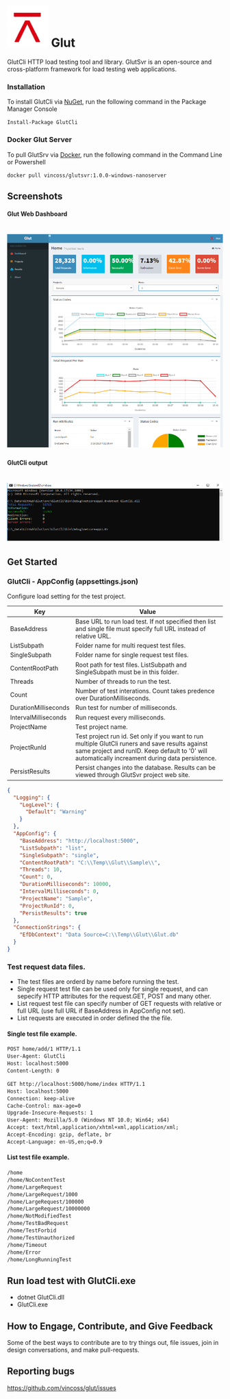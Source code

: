 # ![Logo](/src/GlutDev/Img/Logo.png?raw=true)  Glut

GlutCli HTTP load testing tool and library.
GlutSvr is an open-source and cross-platform framework for load testing web applications.

### Installation
To install GlutCli via [NuGet](http://www.nuget.org/packages/GlutCli), run the following command in the Package Manager Console
```
Install-Package GlutCli
```

### Docker Glut Server
To pull GlutSrv via [Docker](https://hub.docker.com/r/vincoss/glutsvr), run the following command in the Command Line or Powershell
```
docker pull vincoss/glutsvr:1.0.0-windows-nanoserver
```

## Screenshots

#### Glut Web Dashboard
# ![GlutSvrWeb](/src/GlutDev/Img/Dashboard.png?raw=true)

#### GlutCli output
# ![GlutCli](/src/GlutDev/Img/Cli.png?raw=true)

## Get Started

### GlutCli - AppConfig (appsettings.json)

Configure load setting for the test project.

Key| Value        
------------------------|--------------------------------------------------------
BaseAddress 			| Base URL to run load test. If not specified then list and single file must specify full URL instead of relative URL.
ListSubpath 			| Folder name for multi request test files.
SingleSubpath 			| Folder name for single request test files.
ContentRootPath 		| Root path for test files. ListSubpath and SingleSubpath must be in this folder.
Threads 				| Number of threads to run the test.
Count 					| Number of test interations. Count takes predence over DurationMilliseconds.
DurationMilliseconds 	| Run test for number of milliseconds.
IntervalMilliseconds 	| Run request every milliseconds.
ProjectName 			| Test project name.
ProjectRunId 			| Test project run id. Set only if you want to run multiple GlutCli runers and save results against same project and runID. Keep default to '0' will automatically increament during data persistence.
PersistResults 			| Persist changes into the database. Results can be viewed through GlutSvr project web site.

```json
{
  "Logging": {
    "LogLevel": {
      "Default": "Warning"
    }
  },
  "AppConfig": {
    "BaseAddress": "http://localhost:5000",
    "ListSubpath": "list",
    "SingleSubpath": "single",
    "ContentRootPath": "C:\\Temp\\Glut\\Sample\\",
    "Threads": 10,
    "Count": 0,
    "DurationMilliseconds": 10000,
    "IntervalMilliseconds": 0,
    "ProjectName": "Sample",
    "ProjectRunId": 0,
    "PersistResults": true
  },
  "ConnectionStrings": {
    "EfDbContext": "Data Source=C:\\Temp\\Glut\\Glut.db"
  }
}
```
### Test request data files.

* The test files are orderd by name before running the test.
* Single request test file can be used only for single request, and can sepecify HTTP attributes for the request.GET, POST and many other.
* List request test file can specify number of GET requests with relative or full URL (use full URL if BaseAddress in AppConfig not set).
* List requests are executed in order defined the the file.

#### Single test file example.

```txt
POST home/add/1 HTTP/1.1
User-Agent: GlutCli
Host: localhost:5000
Content-Length: 0
```

```txt
GET http://localhost:5000/home/index HTTP/1.1
Host: localhost:5000
Connection: keep-alive
Cache-Control: max-age=0
Upgrade-Insecure-Requests: 1
User-Agent: Mozilla/5.0 (Windows NT 10.0; Win64; x64)
Accept: text/html,application/xhtml+xml,application/xml;
Accept-Encoding: gzip, deflate, br
Accept-Language: en-US,en;q=0.9
```

#### List test file example.

```txt
/home
/home/NoContentTest
/home/LargeRequest
/home/LargeRequest/1000
/home/LargeRequest/100000
/home/LargeRequest/10000000
/home/NotModifiedTest
/home/TestBadRequest
/home/TestForbid
/home/TestUnauthorized
/home/Timeout
/home/Error
/home/LongRunningTest
```

## Run load test with GlutCli.exe

* dotnet GlutCli.dll
* GlutCli.exe

## How to Engage, Contribute, and Give Feedback

Some of the best ways to contribute are to try things out, file issues, join in design conversations, and make pull-requests.

## Reporting bugs

https://github.com/vincoss/glut/issues

